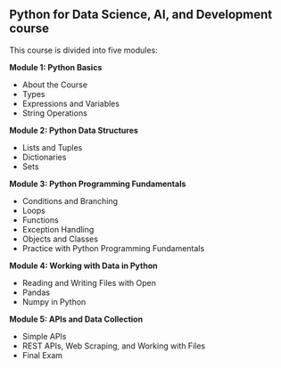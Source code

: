 ## Python for Data Science, AI, and Development course

This course is divided into five modules: 

**Module 1: Python Basics**
* About the Course
* Types
* Expressions and Variables
* String Operations


**Module 2: Python Data Structures**
* Lists and Tuples
* Dictionaries
* Sets

**Module 3: Python Programming Fundamentals**
* Conditions and Branching
* Loops
* Functions
* Exception Handling
* Objects and Classes
* Practice with Python Programming Fundamentals

**Module 4: Working with Data in Python**
* Reading and Writing Files with Open
* Pandas
* Numpy in Python


**Module 5: APIs and Data Collection**
* Simple APIs
* REST APIs, Web Scraping, and Working with Files
* Final Exam
